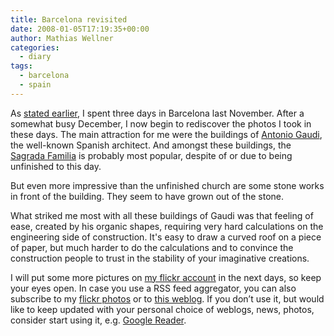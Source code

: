 ```yaml
---
title: Barcelona revisited
date: 2008-01-05T17:19:35+00:00
author: Mathias Wellner
categories:
  - diary
tags:
  - barcelona
  - spain
---
```

As [stated earlier](http://www.mwellner.de/2007/11/26/barcelona/), I spent three days in Barcelona last November. After a somewhat busy December, I now begin to rediscover the photos I took in these days. The main attraction for me were the buildings of [Antonio Gaudi](http://en.wikipedia.org/wiki/Gaudi), the well-known Spanish architect. And amongst these buildings, the [Sagrada Familia](http://en.wikipedia.org/wiki/Sagrada_Fam%C3%ADlia) is probably most popular, despite of or due to being unfinished to this day.

But even more impressive than the unfinished church are some stone works in front of the building. They seem to have grown out of the stone.

What striked me most with all these buildings of Gaudi was that feeling of ease, created by his organic shapes, requiring very hard calculations on the engineering side of construction. It's easy to draw a curved roof on a piece of paper, but much harder to do the calculations and to convince the construction people to trust in the stability of your imaginative creations. 

I will put some more pictures on [my flickr account](https://www.flickr.com/photos/mwellner) in the next days, so keep your eyes open. In case you use a RSS feed aggregator, you can also subscribe to my [flickr photos](http://api.flickr.com/services/feeds/photos_public.gne?id=26678038@N00&lang=en-us&format=rss_200) or to [this weblog](http://www.mwellner.de/feed/). If you don&#8217;t use it, but would like to keep updated with your personal choice of weblogs, news, photos, consider start using it, e.g. [Google Reader](http://www.google.com/reader).